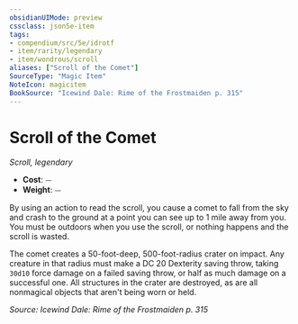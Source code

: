 ```yaml
---
obsidianUIMode: preview
cssclass: json5e-item
tags:
- compendium/src/5e/idrotf
- item/rarity/legendary
- item/wondrous/scroll
aliases: ["Scroll of the Comet"]
SourceType: "Magic Item"
NoteIcon: magicitem
BookSource: "Icewind Dale: Rime of the Frostmaiden p. 315"
---
```

# Scroll of the Comet
*Scroll, legendary*  

- **Cost**: ⏤
- **Weight**: ⏤

By using an action to read the scroll, you cause a comet to fall from the sky and crash to the ground at a point you can see up to 1 mile away from you. You must be outdoors when you use the scroll, or nothing happens and the scroll is wasted.

The comet creates a 50-foot-deep, 500-foot-radius crater on impact. Any creature in that radius must make a DC 20 Dexterity saving throw, taking `30d10` force damage on a failed saving throw, or half as much damage on a successful one. All structures in the crater are destroyed, as are all nonmagical objects that aren't being worn or held.

*Source: Icewind Dale: Rime of the Frostmaiden p. 315*